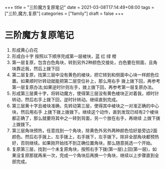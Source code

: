 +++
title = "三阶魔方复原笔记"
date = 2021-03-08T17:14:49+08:00
tags = ["三阶,魔方,复原"]
categories = ["family"]
draft = false
+++

# 三阶魔方复原笔记

1. 形成黄心白花
1. 形成白十字  按照以下顺序完成第一层棱块，蓝 红 绿 橙
1. 第一层复原，包含白色角块，转到另外2种颜色交接处，白色要在侧面，且角块靠近我，然后上拨下回
1. 第二层复原，找第三层中没有黄色的棱块，把它转到和侧面中心块一样颜色位置。如果顺时针转动就能把第二层空位补上，那么用右手 拨上拨下回，再参考第一层复原办法;如果逆时针则左手，拨上拨下回，再参考第一层复原办法。
1. 形成第三层黄十字，将转动魔方，使得第三层没有黄色棱块正对着我，顺时针转动，然后右手上拨下回，逆时针转动。继续直到完成。
1. 第三层黄十字且棱块准确，先转动第三层，使得其中棱块之一对准正确的中心块，然后用右手 上拨下拨上拨拨下。继续这个动作，直到发现已经有2个棱块都正确了，那么就要将其中之一转到背面，另一个放在右手，再继续 上拨下拨上拨拨下。
1. 第三层角块预热，任意找到一个角块，除黄色外另外两种颜色恰好是旁边2面颜色。然后右手拨上，左手拨上，右手拨下，左手拨下。除非全部角块都预热好，否则继续。如果刚开始找不到正确位置角块，那么随意挑选一个开始。
1. 复原第三层，找到一个未复原角块，按照右手下拨(第一层)上回(第一层)，如果没复原那就再来一次，完成一个角块后再换一个角块，继续以上步骤直到全部完成。